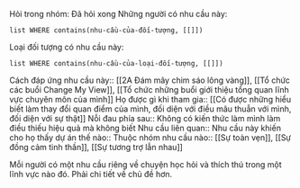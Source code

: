Hỏi trong nhóm: Đã hỏi xong
Những người có nhu cầu này:
```dataview
list WHERE contains(nhu-cầu-của-đối-tượng, [[]])
```

Loại đối tượng có nhu cầu này:
```dataview
list WHERE contains(nhu-cầu-của-loại-đối-tượng, [[]])
```

Cách đáp ứng nhu cầu này:: [[2A Đám mây chim sáo lông vàng]], [[Tổ chức các buổi Change My View]], [[Tổ chức những buổi giới thiệu tổng quan lĩnh vực chuyên môn của mình]] 
Họ được gì khi tham gia:: [[Có được những hiểu biết làm thay đổi quan điểm của mình, đối diện với điều mâu thuẫn với mình, đối diện với sự thật]]
Nỗi đau phía sau:: Không có kiến thức làm mình làm điều thiếu hiệu quả mà không biết
Nhu cầu liên quan:: 
Nhu cầu này khiến cho họ thấy dự án thế nào:: 
Thuộc nhóm nhu cầu nào:: [[Sự toàn vẹn]], [[Sự đồng cảm tinh thần]], [[Sự tương trợ lẫn nhau]]

Mỗi người có một nhu cầu riêng về chuyện học hỏi và thích thú trong một lĩnh vực nào đó. Phải chi tiết về chủ đề hơn. 

